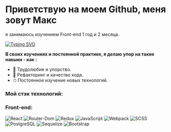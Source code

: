 <h1>Приветствую на моем Github, меня зовут Макс</h1>
<p>я занимаюсь изучением Front-end 1 год и 2 месяца.</p>

[![Typing SVG](https://readme-typing-svg.herokuapp.com?size=24&duration=3000&color=FFCC5B&width=500&height=40&lines=%D0%AF+Front-end+%D1%80%D0%B0%D0%B7%D1%80%D0%B0%D0%B1%D0%BE%D1%82%D1%87%D0%B8%D0%BA)](https://git.io/typing-svg)

<b>В своих изучениях и постоянной практике, я делаю упор на такие навыки - как :</b>

+ 🧼 Трудолюбие и упорство.
+ 🚀 Рефакторинг и качество кода.
+ ⏱ Постоянное изучение новых технологий.

### Мой стэк технологий:
  
  ### Front-end:
  ![React](https://img.shields.io/badge/react-%2320232a.svg?style=for-the-badge&logo=react&logoColor=%2361DAFB)
  ![Router-Dom](https://img.shields.io/badge/Router-Dom-green?style=for-the-badge&logo=react-router-dom&logoColor=%blue)
  ![Redux](https://img.shields.io/badge/redux-%23593d88.svg?style=for-the-badge&logo=redux&logoColor=white)
  ![JavaScript](https://img.shields.io/badge/javascript-%23323330.svg?style=for-the-badge&logo=javascript&logoColor=%23F7DF1E)
  ![Webpack](https://img.shields.io/badge/webpack-%238DD6F9.svg?style=for-the-badge&logo=webpack&logoColor=black)
  ![SCSS](https://img.shields.io/badge/SASS-hotpink.svg?style=for-the-badge&logo=SASS&logoColor=white)
  ![PostgreSQL](https://img.shields.io/badge/PostgreSQL-%231572B6.svg?style=for-the-badge&logoColor=white)
  ![Sequelize](https://img.shields.io/badge/sequelize-%23E34F26.svg?style=for-the-badge&logoColor=white)
  ![Bootstrap](https://img.shields.io/badge/bootstrap-%23E34F26.svg?style=for-the-badge&logoColor=white)
